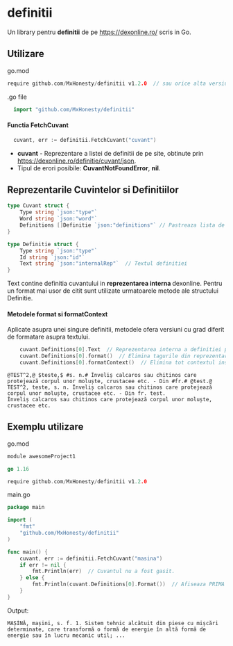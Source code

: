 # definitii
Un library pentru <b>definitii</b> de pe https://dexonline.ro/ scris in Go.

Utilizare
---
go.mod
```go
require github.com/MxHonesty/definitii v1.2.0  // sau orice alta versiune curenta din tags
```
.go file
```go
  import "github.com/MxHonesty/definitii"
```
#### Functia FetchCuvant
```go
  cuvant, err := definitii.FetchCuvant("cuvant")
```
* <b>cuvant</b> - Reprezentare a listei de definitii de pe site, obtinute prin https://dexonline.ro/definitie/cuvant/json.
* Tipul de erori posibile: <b>CuvantNotFoundError</b>, <b>nil</b>.


Reprezentarile Cuvintelor si Definitiilor
---

```go
type Cuvant struct {
	Type string `json:"type"`
	Word string `json:"word"`
	Definitions []Definitie `json:"definitions"` // Pastreaza lista de definitii
}
```

``` go
type Definitie struct {
	Type string `json:"type"`
	Id string `json:"id"`
	Text string `json:"internalRep"`  // Textul definitiei
}
```
Text contine definitia cuvantului in <b> reprezentarea interna </b> dexonline. Pentru un format mai usor de citit
sunt utilizate urmatoarele metode ale structului Definitie.
#### Metodele format si formatContext
Aplicate asupra unei singure definitii, metodele ofera versiuni cu grad diferit de formatare asupra textului.
```go
	cuvant.Definitions[0].Text  // Reprezentarea interna a definitiei pentru dexonline.
	cuvant.Definitions[0].format()  // Elimina tagurile din reprezentarea interna.
	cuvant.Definitions[0].formatContext()  // Elimina tot contextul insotit de taguri.
```
```
@TEST^2,@ $teste,$ #s. n.# Înveliș calcaros sau chitinos care protejează corpul unor moluște, crustacee etc. - Din #fr.# @test.@
TEST^2, teste, s. n. Înveliș calcaros sau chitinos care protejează corpul unor moluște, crustacee etc. - Din fr. test.
Înveliș calcaros sau chitinos care protejează corpul unor moluște, crustacee etc.
```

Exemplu utilizare
---
go.mod
```go
module awesomeProject1

go 1.16

require github.com/MxHonesty/definitii v1.2.0
```

main.go
```go
package main

import (
	"fmt"
	"github.com/MxHonesty/definitii"
)

func main() {
	cuvant, err := definitii.FetchCuvant("masina")
	if err != nil {
		fmt.Println(err)  // Cuvantul nu a fost gasit.
	} else {
		fmt.Println(cuvant.Definitions[0].Format())  // Afiseaza PRIMA definitie
	}
}
```

Output:
```
MAȘÍNĂ, mașini, s. f. 1. Sistem tehnic alcătuit din piese cu mișcări determinate, care transformă o formă de energie în altă formă de energie sau în lucru mecanic util; ...
```
